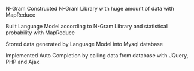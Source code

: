 N-Gram
Constructed N-Gram Library with huge amount of data with MapReduce

Built Language Model according to N-Gram Library and statistical probability with MapReduce

Stored data generated by Language Model into Mysql database

Implemented Auto Completion by calling data from database with JQuery, PHP and Ajax
